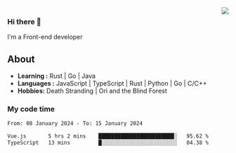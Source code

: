 <img align='right' src="https://github-readme-stats.vercel.app/api?username=strugglebak&show_icons=true">

### Hi there 👋

I'm a Front-end developer

## About

-  **Learning :** Rust | Go | Java
-  **Languages :** JavaScript | TypeScript | Rust | Python | Go | C/C++
-  **Hobbies:** Death Stranding | Ori and the Blind Forest

### My code time

<!--START_SECTION:waka-->

```txt
From: 08 January 2024 - To: 15 January 2024

Vue.js       5 hrs 2 mins    ████████████████████████░   95.62 %
TypeScript   13 mins         █░░░░░░░░░░░░░░░░░░░░░░░░   04.38 %
```

<!--END_SECTION:waka-->
